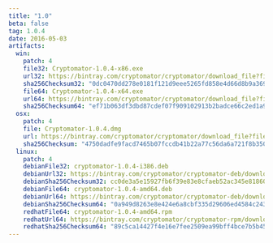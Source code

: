 ```yaml
---
title: "1.0"
beta: false
tag: 1.0.4
date: 2016-05-03
artifacts:
  win:
    patch: 4
    file32: Cryptomator-1.0.4-x86.exe
    url32: https://bintray.com/cryptomator/cryptomator/download_file?file_path=Cryptomator-1.0.4-x86.exe
    sha256Checksum32: "0dc0470dd278e0181f121d9eee5265fd858e4d66d8b9a3691453a80883b7bdb1"
    file64: Cryptomator-1.0.4-x64.exe
    url64: https://bintray.com/cryptomator/cryptomator/download_file?file_path=Cryptomator-1.0.4-x64.exe
    sha256Checksum64: "ef71b063df3dbd87cdef07f909102913b2badce66c2ed1a98e0bb2033bfb97ce"
  osx:
    patch: 4
    file: Cryptomator-1.0.4.dmg
    url: https://bintray.com/cryptomator/cryptomator/download_file?file_path=Cryptomator-1.0.4.dmg
    sha256Checksum: "4750dadfe9facd7465b07fccdb41b22a77c56da6a721f8b3506183070ea0a228"
  linux:
    patch: 4
    debianFile32: cryptomator-1.0.4-i386.deb
    debianUrl32: https://bintray.com/cryptomator/cryptomator-deb/download_file?file_path=cryptomator-1.0.4-i386.deb
    debianSha256Checksum32: cc0de3a5e15927fb6f39e83e8cfaeb52ac345e81860d41dce2cd15faee890337
    debianFile64: cryptomator-1.0.4-amd64.deb
    debianUrl64: https://bintray.com/cryptomator/cryptomator-deb/download_file?file_path=cryptomator-1.0.4-amd64.deb
    debianSha256Checksum64: "0a949d8263e8e424e6a8cbf335d29606ed4584c243dbb1eea9a9e74054d561e6"
    redhatFile64: cryptomator-1.0.4-amd64.rpm
    redhatUrl64: https://bintray.com/cryptomator/cryptomator-rpm/download_file?file_path=cryptomator-1.0.4-amd64.rpm
    redhatSha256Checksum64: "89c5ca14427f4e16e7fee2509ea99bff4bce7b5b457163cd1d12f0dfd216de96"
---
```

